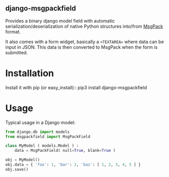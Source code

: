 django-msgpackfield
-------------------

Provides a binary django model field with automatic serialization/deserialization
of native Python structures into/from [MsgPack](http://msgpack.org) format.

It also comes with a form widget, basically a `<TEXTAREA>` where data can be
input in JSON. This data is then converted to MsgPack when the form is submitted.

Installation
============

Install it with pip (or easy_install)::
    pip3 install django-msgpackfield

Usage
=====

Typical usage in a Django model:
```python
from django.db import models
from msgpackfield import MsgPackField

class MyModel ( models.Model ) :
    data = MsgPackField( null=True, blank=True )

obj = MyModel()
obj.data = { 'foo': 1, 'bar': 2, 'baz': [ 1, 2, 3, 4, 5 ] }
obj.save()
```

